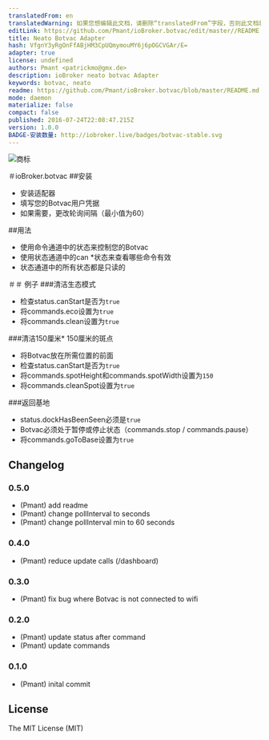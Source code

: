 ```yaml
---
translatedFrom: en
translatedWarning: 如果您想编辑此文档，请删除“translatedFrom”字段，否则此文档将再次自动翻译
editLink: https://github.com/Pmant/ioBroker.botvac/edit/master//README.md
title: Neato Botvac Adapter
hash: VfgnY3yRgOnFfABjHM3CpUQmymouMY6j6pOGCVGAr/E=
adapter: true
license: undefined
authors: Pmant <patrickmo@gmx.de>
description: ioBroker neato botvac Adapter
keywords: botvac, neato
readme: https://github.com/Pmant/ioBroker.botvac/blob/master/README.md
mode: daemon
materialize: false
compact: false
published: 2016-07-24T22:08:47.215Z
version: 1.0.0
BADGE-安装数量: http://iobroker.live/badges/botvac-stable.svg
---
```

![商标](zh-cn/adapterref/iobroker.botvac/../../../en/adapterref/iobroker.botvac/admin/botvac.png)


＃ioBroker.botvac
##安装
 - 安装适配器
 - 填写您的Botvac用户凭据
 - 如果需要，更改轮询间隔（最小值为60）

##用法
 - 使用命令通道中的状态来控制您的Botvac
 - 使用状态通道中的can *状态来查看哪些命令有效
 - 状态通道中的所有状态都是只读的

＃＃ 例子
###清洁生态模式
 - 检查status.canStart是否为```true```
 - 将commands.eco设置为```true```
 - 将commands.clean设置为```true```

###清洁150厘米* 150厘米的斑点
 - 将Botvac放在所需位置的前面
 - 检查status.canStart是否为```true```
 - 将commands.spotHeight和commands.spotWidth设置为```150```
 - 将commands.cleanSpot设置为```true```

###返回基地
 -  status.dockHasBeenSeen必须是```true```
 -  Botvac必须处于暂停或停止状态（commands.stop / commands.pause）
 - 将commands.goToBase设置为```true```

## Changelog
### 0.5.0
- (Pmant) add readme
- (Pmant) change pollInterval to seconds
- (Pmant) change pollInterval min to 60 seconds

### 0.4.0
- (Pmant) reduce update calls (/dashboard)

### 0.3.0
- (Pmant) fix bug where Botvac is not connected to wifi

### 0.2.0
- (Pmant) update status after command
- (Pmant) update commands 

### 0.1.0
- (Pmant) inital commit

## License
The MIT License (MIT)